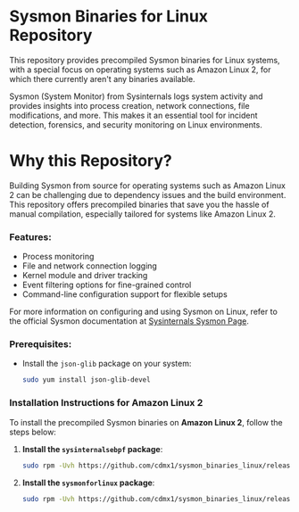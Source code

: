 # Sysmon Binaries for Linux Repository

This repository provides precompiled Sysmon binaries for Linux systems, with a special focus on operating systems such as Amazon Linux 2, for which there currently aren't any binaries available.

Sysmon (System Monitor) from Sysinternals logs system activity and provides insights into process creation, network connections, file modifications, and more. This makes it an essential tool for incident detection, forensics, and security monitoring on Linux environments.

# Why this Repository?
Building Sysmon from source for operating systems such as Amazon Linux 2 can be challenging due to dependency issues and the build environment. This repository offers precompiled binaries that save you the hassle of manual compilation, especially tailored for systems like Amazon Linux 2.

### Features:
- Process monitoring
- File and network connection logging
- Kernel module and driver tracking
- Event filtering options for fine-grained control
- Command-line configuration support for flexible setups

For more information on configuring and using Sysmon on Linux, refer to the official Sysmon documentation at [Sysinternals Sysmon Page](https://docs.microsoft.com/en-us/sysinternals/downloads/sysmon).

### Prerequisites:
- Install the `json-glib` package on your system:
  ```bash
  sudo yum install json-glib-devel

### Installation Instructions for Amazon Linux 2

To install the precompiled Sysmon binaries on **Amazon Linux 2**, follow the steps below:

1. **Install the `sysinternalsebpf` package**:
   ```bash
   sudo rpm -Uvh https://github.com/cdmx1/sysmon_binaries_linux/releases/download/v0.0.0-sysinternalsebpf-amzn2/sysinternalsebpf-0.0.0-0.amzn2.x86_64.rpm
   
2. **Install the `sysmonforlinux` package**:
   ```bash
   sudo rpm -Uvh https://github.com/cdmx1/sysmon_binaries_linux/releases/download/v0.0.0-sysinternalsebpf-amzn2/sysmonforlinux-0.0.0-0.amzn2.x86_64.rpm